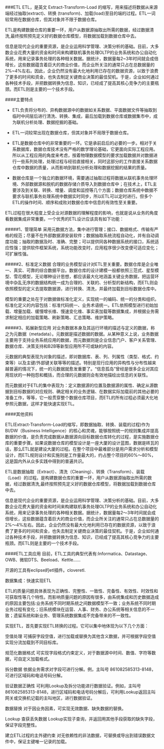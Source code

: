 ###ETL
ETL，是英文 Extract-Transform-Load 的缩写，用来描述将数据从来源端经过抽取(extract)、转换
(transform)、加载(load)至目的端的过程。ETL一词较常用在数据仓库，但其对象并不限于数据仓库。

ETL是构建数据仓库的重要一环，用户从数据源抽取出所需的数据，经过数据清洗,最终按照预先定义好的数据仓库模型，将数据加载到数据仓库中去。

信息是现代企业的重要资源，是企业运用科学管理、决策分析的基础。目前，大多数企业花费大量的资金和时间来构建联机事务处理OLTP的业务系统和办公自动化系统，用来记录事务处理的各种相关数据。据统计，数据量每2~3年时间就会成倍增长，这些数据蕴含着巨大的商业价值，而企业所关注的通常只占在总数据量的2%~4%左右。因此，企业仍然没有最大化地利用已存在的数据资源，以致于浪费了更多的时间和资金，也失去制定关键商业决策的最佳契机。于是，企业如何通过各种技术手段，并把数据转换为信息、知识，已经成了提高其核心竞争力的主要瓶颈。而ETL则是主要的一个技术手段。

####主要特点
* ETL负责将分布的、异构数据源中的数据如关系数据、平面数据文件等抽取到临时中间层后进行清洗、转换、集成，最后加载到数据仓库或数据集市中，成为联机分析处理、数据挖掘的基础。

* ETL一词较常出现在数据仓库，但其对象并不局限于数据仓库。

* ETL是数据仓库中的非常重要的一环。它是承前启后的必要的一步。相对于关系数据库，数据仓库技术没有严格的数学理论基础，它更面向实际工程应用。所以从工程应用的角度来考虑，按着物理数据模型的要求加载数据并对数据进行一些系列处理，处理过程与经验直接相关，同时这部分的工作直接关系数据仓库中数据的质量，从而影响到联机分析处理和数据挖掘的结果的质量。

* 数据仓库是一个独立的数据环境，需要通过抽取过程将数据从联机事务处理环境、外部数据源和脱机的数据存储介质导入到数据仓库中；在技术上，ETL主要涉及到关联、转换、增量、调度和监控等几个方面；数据仓库系统中数据不要求与联机事务处理系统中数据实时同步，所以ETL可以定时进行。但多个ETL的操作时间、顺序和成败对数据仓库中信息的有效性至关重要。


ETL过程在很大程度上受企业对源数据的理解程度的影响，也就是说从业务的角度看数据集成非常重要。一个优秀的ETL设计应该具有如下功能：

#####1、管理简单
采用元数据方法，集中进行管理；接口、数据格式、传输有严格的规范；尽量不在外部数据源安装软件；数据抽取系统流程自动化，并有自动调度功能；抽取的数据及时、准确、完整；可以提供同各种数据系统的接口，系统适应性强；提供软件框架系统，系统功能改变时，应用程序很少改变便可适应变化；可扩展性强。

#####2、标准定义数据
合理的业务模型设计对ETL至关重要。数据仓库是企业唯一、真实、可靠的综合数据平台。数据仓库的设计建模一般都依照三范式、星型模型、雪花模型，无论哪种设计思想，都应该最大化地涵盖关键业务数据，把运营环境中杂乱无序的数据结构统一成为合理的、关联的、分析型的新结构，而ETL则会依照模型的定义去提取数据源，进行转换、清洗，并最终加载到目标数据仓库中。

模型的重要之处在于对数据做标准化定义，实现统一的编码、统一的分类和组织。标准化定义的内容包括：标准代码统一、业务术语统一。ETL依照模型进行初始加载、增量加载、缓慢增长维、慢速变化维、事实表加载等数据集成，并根据业务需求制定相应的加载策略、刷新策略、汇总策略、维护策略。

#####3、拓展新型应用
对业务数据本身及其运行环境的描述与定义的数据，称之为元数据（metadata）。元数据是描述数据的数据。从某种意义上说，业务数据主要用于支持业务系统应用的数据，而元数据则是企业信息门户、客户关系管理、数据仓库、决策支持和B2B等新型应用所不可或缺的内容。

元数据的典型表现为对象的描述，即对数据库、表、列、列属性（类型、格式、约束等）以及主键/外部键关联等等的描述。特别是现行应用的异构性与分布性越来越普遍的情况下，统一的元数据就愈发重要了。“信息孤岛”曾经是很多企业对其应用现状的一种抱怨和概括，而合理的元数据则会有效地描绘出信息的关联性。

而元数据对于ETL的集中表现为：定义数据源的位置及数据源的属性、确定从源数据到目标数据的对应规则、确定相关的业务逻辑、在数据实际加载前的其他必要的准备工作，等等，它一般贯穿整个数据仓库项目，而ETL的所有过程必须最大化地参照元数据，这样才能快速实现ETL。

####其他资料

ETL(Extract-Transform-Load的缩写，即数据抽取、转换、装载的过程)作为BI/DW（Business Intelligence）的核心和灵魂，能够按照统一的规则集成并提高数据的价值，是负责完成数据从数据源向目标数据仓库转化的过程，是实施数据仓库的重要步骤。如果说数据仓库的模型设计是一座大厦的设计蓝图，数据是砖瓦的话，那么ETL就是建设大厦的过程。在整个项目中最难部分是用户需求分析和模型设计，而ETL规则设计和实施则是工作量最大的，约占整个项目的60%～80%，这是国内外从众多实践中得到的普遍共识。

ETL是数据抽取（Extract）、清洗（Cleaning）、转换（Transform）、装载（Load）的过程。是构建数据仓库的重要一环，用户从数据源抽取出所需的数据，经过数据清洗,最终按照预先定义好的数据仓库模型，将数据加载到数据仓库中去。

信息是现代企业的重要资源，是企业运用科学管理、决策分析的基础。目前，大多数企业花费大量的资金和时间来构建联机事务处理OLTP的业务系统和办公自动化系统，用来记录事务处理的各种相关数据。据统计，数据量每2～3年时间就会成倍增长，这些数据蕴含着巨大的商业价值，而企业所关注的通常只占在总数据量的2%～4%左右。因此，企业仍然没有最大化地利用已存在的数据资源，以致于浪费了更多的时间和资金，也失去制定关键商业决策的最佳契机。于是，企业如何通过各种技术手段，并把数据转换为信息、知识，已经成了提高其核心竞争力的主要瓶颈。而ETL则是主要的一个技术手段。

####ETL工具应用
目前，ETL工具的典型代表有:Informatica、Datastage、OWB、微软DTS、Beeload、Kettle……

开源的工具有eclipse的etl插件。cloveretl.

数据集成：快速实现ETL

ETL的质量问题具体表现为正确性、完整性、一致性、完备性、有效性、时效性和可获取性等几个特性。而影响质量问题的原因有很多，由系统集成和历史数据造成的原因主要包括:业务系统不同时期系统之间数据模型不一致；业务系统不同时期业务过程有变化；旧系统模块在运营、人事、财务、办公系统等相关信息的不一致；遗留系统和新业务、管理系统数据集成不完备带来的不一致性。

实现ETL，首先要实现ETL转换的过程。它可以集中地体现为以下几个方面：

空值处理 可捕获字段空值，进行加载或替换为其他含义数据，并可根据字段空值实现分流加载到不同目标库。

规范化数据格式 可实现字段格式约束定义，对于数据源中时间、数值、字符等数据，可自定义加载格式。

拆分数据 依据业务需求对字段可进行分解。例，主叫号 861082585313-8148，可进行区域码和电话号码分解。

验证数据正确性 可利用Lookup及拆分功能进行数据验证。例如，主叫号861082585313-8148，进行区域码和电话号码分解后，可利用Lookup返回主叫网关或交换机记载的主叫地区，进行数据验证。

数据替换 对于因业务因素，可实现无效数据、缺失数据的替换。

Lookup 查获丢失数据 Lookup实现子查询，并返回用其他手段获取的缺失字段，保证字段完整性。

建立ETL过程的主外键约束 对无依赖性的非法数据，可替换或导出到错误数据文件中，保证主键唯一记录的加载。


